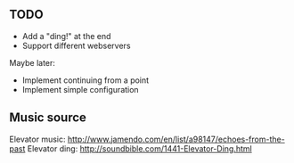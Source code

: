 ## TODO

- Add a "ding!" at the end
- Support different webservers

Maybe later:
  - Implement continuing from a point
  - Implement simple configuration

## Music source

Elevator music: http://www.jamendo.com/en/list/a98147/echoes-from-the-past
Elevator ding:  http://soundbible.com/1441-Elevator-Ding.html
